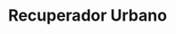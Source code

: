 ---
title: "Recuperador Urbano"
url: /ciudad-autonoma-de-buenos-aires/recuperador-urbano/
shop: libros
---